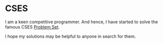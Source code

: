 # CSES

I am a keen competitive programmer. And hence, I have started to solve the famous CSES [Problem Set](https://cses.fi/problemset/list/).

I hope my solutions may be helpful to anyone in search for them.
